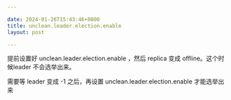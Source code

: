 ```yaml
---

date: 2024-01-26T15:43:46+0800
title: unclean.leader.election.enable
layout: post

---
```


提前设置好 unclean.leader.election.enable ，然后 replica 变成 offline。这个时候leader 不会选举出来。

需要等 leader 变成 -1 之后，再设置 unclean.leader.election.enable 才能选举出来
